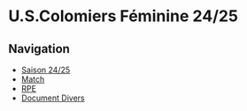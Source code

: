 # U.S.Colomiers Féminine 24/25
<html lang="fr">
<head>
    <meta charset="UTF-8">
    <meta name="viewport" content="width=device-width, initial-scale=1.0">
    <link rel="stylesheet" href="style.css"> </head>
<body>
    <h2>Navigation</h2>
    <ul>
        <li><a href="Saison2425.html">Saison 24/25</a></li>
        <li><a href="Match.html">Match</a></li>
        <li><a href="RPE.html">RPE</a></li>
        <li><a href="Doucmentdivers.html">Document Divers</a></li>
    </ul>
</body>
</html>
